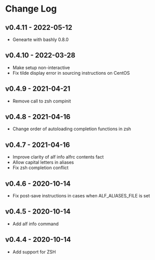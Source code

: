 Change Log
========================================

v0.4.11 - 2022-05-12
----------------------------------------

- Genearte with bashly 0.8.0


v0.4.10 - 2022-03-28
----------------------------------------

- Make setup non-interactive
- Fix tilde display error in sourcing instructions on CentOS


v0.4.9 - 2021-04-21
----------------------------------------

- Remove call to zsh compinit


v0.4.8 - 2021-04-16
----------------------------------------

- Change order of autoloading completion functions in zsh


v0.4.7 - 2021-04-16
----------------------------------------

- Improve clarity of alf info alfrc contents fact
- Allow capital letters in aliases
- Fix zsh completion conflict


v0.4.6 - 2020-10-14
----------------------------------------

- Fix post-save instructions in cases when ALF_ALIASES_FILE is set


v0.4.5 - 2020-10-14
----------------------------------------

- Add alf info command


v0.4.4 - 2020-10-14
----------------------------------------

- Add support for ZSH


